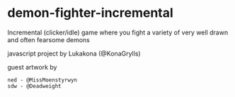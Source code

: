 # demon-fighter-incremental
Incremental (clicker/idle) game where you fight a variety of very well drawn and often fearsome demons

javascript project by Lukakona (@KonaGrylls)

guest artwork by
	
	ned - @MissMoenstyrwyn
	sdw - @Deadweight
